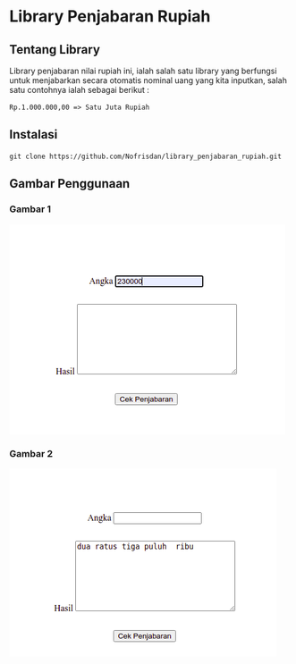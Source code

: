 # Library Penjabaran Rupiah

## Tentang Library
Library penjabaran nilai rupiah ini, ialah salah satu library yang berfungsi untuk menjabarkan secara otomatis nominal uang yang kita inputkan, salah satu contohnya ialah sebagai berikut :

```
Rp.1.000.000,00 => Satu Juta Rupiah
```

## Instalasi
```
git clone https://github.com/Nofrisdan/library_penjabaran_rupiah.git
```

## Gambar Penggunaan
### Gambar 1
<img src="plugin/gambar1.png">

### Gambar 2
<img src="plugin/gambar2.png">


